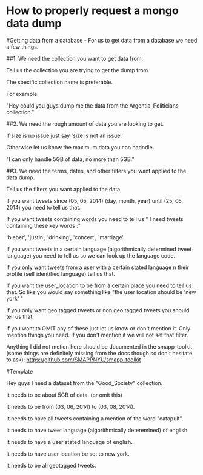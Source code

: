How to properly request a mongo data dump
=========================================

#Getting data from a database - For us to get data from a database we need a few things.

##1. We need the collection you want to get data from.

Tell us the collection you are trying to get the dump from.

The specific collection name is preferable.

For example:

"Hey could you guys dump me the data from the Argentia_Politicians collection."


##2. We need the rough amount of data you are looking to get.

If size is no issue just say 'size is not an issue.'

Otherwise let us know the maximum data you can hadndle.

"I can only handle 5GB of data, no more than 5GB."


##3. We need the terms, dates, and other filters you want applied to the data dump.

Tell us the filters you want applied to the data.

If you want tweets since (05, 05, 2014) (day, month, year) until (25, 05, 2014) you need to tell us that.

If you want tweets containing words you need to tell us " I need tweets containing these key words :"

'bieber', 'justin', 'drinking', 'concert', 'marriage'

If you want tweets in a certain language (algorithmically determined tweet language) you need to tell us so we can look up the language code.

If you only want tweets from a user with a certain stated language n their profile (self identified language) tell us that.

If you want the user_location to be from a certain place you need to tell us that. So like you would say something like "the user location should be 'new york' "

If you only want geo tagged tweets or non geo tagged tweets you should tell us that.

If you want to OMIT any of these just let us know or don't mention it. Only mention things you need. If you don't mention it we will not set that filter.

Anything I did not metion here should be documented in the smapp-toolkit (some things are definitely missing from the docs though so don't hesitate to ask):
<a href="https://github.com/SMAPPNYU/smapp-toolkit">https://github.com/SMAPPNYU/smapp-toolkit</a>

#Template

Hey guys I need a dataset from the "Good_Society" collection.

It needs to be about 5GB of data. (or omit this)

It needs to be from (03, 06, 2014) to (03, 08, 2014).

It needs to have all tweets containing a mention of the word "catapult".

It needs to have tweet language (algorithmically deteremined) of english.

It needs to have a user stated language of english.

It needs to have user location be set to new york.

It needs to be all geotagged tweets.

